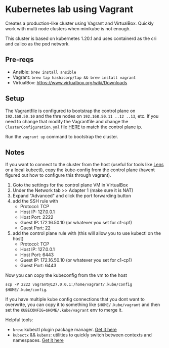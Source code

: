 # Kubernetes lab using Vagrant

Creates a production-like cluster using Vagrant and VirtualBox. Quickly work with multi node clusters when minikube is not enough.

This cluster is based on kubernetes 1.20.1 and uses containerd as the cri and calico as the pod network.

## Pre-reqs

- Ansible: `brew install ansible`
- Vagrant: `brew tap hashicorp/tap && brew install vagrant`
- VirtualBox: https://www.virtualbox.org/wiki/Downloads

## Setup

The Vagrantfile is configured to bootstrap the control plane on `192.168.50.10` and the thre nodes on `192.168.50.11 ..12 ..13`, etc. If you need to change that modify the Vagrantfile and change the `ClusterConfiguration.yml` file [HERE](https://github.com/weaverb/k8s-lab/blob/4a31a8c8961825675baef020fea73ca0891d13e3/k8s-setup/files/configs/cluster/ClusterConfiguration.yaml#L12) to match the control plane ip.

Run the `vagrant up` command to bootstrap the cluster.

## Notes

If you want to connect to the cluster from the host (useful for tools like [Lens](https://k8slens.dev/) or a local kubectl), copy the kube-config from the control plane (havent figured out how to configure this through vagrant).

1. Goto the settings for the control plane VM in VirtualBox
2. Under the Network tab >> Adapter 1 (make sure it is NAT)
3. Expand "Advanced" and click the port forwarding button
4. add the SSH rule with
   - Protocol: TCP
   - Host IP: 127.0.0.1
   - Host Port: 2222
   - Guest IP: 172.16.50.10 (or whatever you set for c1-cp1)
   - Guest Port: 22
5. add the control plane rule with (this will allow you to use kubectl on the host)
   - Protocol: TCP
   - Host IP: 127.0.0.1
   - Host Port: 6443
   - Guest IP: 172.16.50.10 (or whatever you set for c1-cp1)
   - Guest Port: 6443

Now you can copy the kubeconfig from the vm to the host

`scp -P 2222 vagrant@127.0.0.1:/home/vagrant/.kube/config $HOME/.kube/config`.

If you have multiple kube config connections that you dont want to overwrite, you can copy it to something like `$HOME/.kube/vagrant` and then set the `KUBECONFIG=$HOME/.kube/vagrant` env to merge it.

Helpful tools:

- `krew`: kubectl plugin package manager. [Get it here](https://github.com/kubernetes-sigs/krew/)
- `kubectx` && `kubens`: utilities to quickly switch between contexts and namespaces. [Get it here](https://github.com/ahmetb/kubectx)

